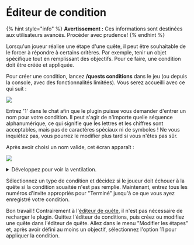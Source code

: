 # Éditeur de condition

{% hint style="info" %}
**Avertissement :** Ces informations sont destinées aux utilisateurs avancés. Procéder avec prudence!
{% endhint %}

Lorsqu'un joueur réalise une étape d'une quête, il peut être souhaitable de le forcer à répondre à certains critères. Par exemple, tenir un objet spécifique tout en remplissant des objectifs. Pour ce faire, une condition doit être créée et appliquée.

Pour créer une condition, lancez **/quests conditions** dans le jeu (ou depuis la console, avec des fonctionnalités limitées). Vous serez accueilli avec ce qui suit :

![](../.gitbook/assets/condition\_editor.png)

Entrez '1' dans le chat afin que le plugin puisse vous demander d'entrer un nom pour votre condition. Il peut s'agir de n'importe quelle séquence alphanumérique, ce qui signifie que les lettres et les chiffres sont acceptables, mais pas de caractères spéciaux ni de symboles ! Ne vous inquiétez pas, vous pourrez le modifier plus tard si vous n'êtes pas sûr.

Après avoir choisi un nom valide, cet écran apparaît :

![](../.gitbook/assets/condition\_main.png)

<details>

<summary>Développez pour voir la ventilation.</summary>

1. Change the name of your condition
2. Ride an entity or [Citizens](https://pikamug.gitbook.io/quests/v/french-francais/debutant/dependencies#citizens) NPC
3. Own permission, hold item in main hand, or wear items as armor
4. Stay within world, stay within ticks, stay within biome, or stay within WorldGuard region
5. Whether placeholder value is true
6. Whether to fail quest if condition not met
7. Finish working on your condition
8. Discard all work on your condition

</details>

Sélectionnez un type de condition et décidez si le joueur doit échouer à la quête si la condition souaitée n'est pas remplie. Maintenant, entrez tous les numéros d'invite appropriés pour "Terminé" jusqu'à ce que vous ayez enregistré votre condition.

Bon travail ! Contrairement à l'[éditeur de quête](../setup/quests-editor.md), il n'est pas nécessaire de recharger le plugin. Quittez l'éditeur de conditions, puis créez ou modifiez une quête dans l'éditeur de quête. Allez dans le menu "Modifier les étapes" et, après avoir défini au moins un objectif, sélectionnez l'option 11 pour appliquer la condition.
